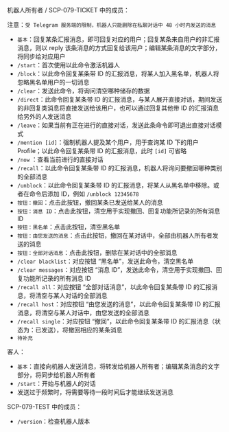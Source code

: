 机器人所有者 / SCP-079-TICKET 中的成员：

注意：`受 Telegram 服务端的限制，机器人只能删除在私聊对话中 48 小时内发送的消息`

- `基本`：回复某条汇报消息，即可回复对应的用户；回复某条来自用户的非汇报消息，则以 reply 该条消息的方式回复给该用户；编辑某条消息的文字部分，将同步给对应用户
- `/start`：首次使用以此命令激活机器人
- `/block`：以此命令回复某条带 ID 的汇报消息，将某人加入黑名单，机器人将忽略黑名单用户的一切消息
- `/clear`：发送此命令，将询问清空哪种储存的数据
- `/direct`：此命令回复某条带 ID 的汇报消息，与某人展开直接对话，期间发送的非回复类消息将直接发送给该用户，也可以通过回复其他带 ID 的汇报消息给另外的人发送消息
- `/leave`：如果当前有正在进行的直接对话，发送此条命令即可退出直接对话模式
- `/mention [id]`：强制机器人提及某个用户，用于查询某 ID 下的用户 Profile；以此命令回复某条带 ID 的汇报消息，此时 `[id]` 可省略
- `/now` ：查看当前进行的直接对话
- `/recall`：以此命令回复某条带 ID 的汇报消息，机器人将询问要撤回哪种类别的全部消息
- `/unblock`：以此命令回复某条带 ID 的汇报消息，将某人从黑名单中移除。或者在命令后添加 ID，例如 `/unblock 12345678`
- `按钮：撤回`：点击此按钮，撤回某条已发送给某人的消息
- `按钮：消息 ID`：点击此按钮，清空用于实现撤回、回复功能所记录的所有消息 ID
- `按钮：黑名单`：点击此按钮，清空黑名单
- `按钮：由您发送的消息`：点击此按钮，撤回在某对话中，全部由机器人所有者发送的消息
- `按钮：全部对话消息`：点击此按钮，删除在某对话中的全部消息
- `/clear blacklist`：对应按钮 “黑名单”，发送此命令，清空黑名单
- `/clear messages`：对应按钮 “消息 ID”，发送此命令，清空用于实现撤回、回复功能所记录的所有消息 ID
- `/recall all`：对应按钮 “全部对话消息”，以此命令回复某条带 ID 的汇报消息，将清空与某人对话的全部消息
- `/recall host`：对应按钮 “由您发送的消息”，以此命令回复某条带 ID 的汇报消息，将清空与某人对话中，由您发送的全部消息
- `/recall single`：对应按钮 “撤回”，以此命令回复某条带 ID 的汇报消息（状态为：已发送），将撤回相应的某条消息
- `待补充`

客人：

- `基本`：直接向机器人发送消息，将转发给机器人所有者；编辑某条消息的文字部分，将同步给机器人所有者
- `/start`：开始与机器人的对话
- 发送过于频繁时，将需要等待一段时间后才能继续发送消息

SCP-079-TEST 中的成员：

- `/version`：检查机器人版本
